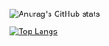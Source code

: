 ![Anurag's GitHub stats](https://github-readme-stats.vercel.app/api?username=zartaz&count_private=true)


[![Top Langs](https://github-readme-stats.vercel.app/api/top-langs/?username=zartaz)](https://github.com/anuraghazra/github-readme-stats)
